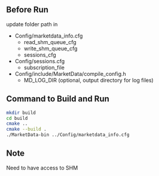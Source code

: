## Before Run
update folder path in 
- Config/marketdata_info.cfg
    * read_shm_queue_cfg
    * write_shm_queue_cfg
    * sessions_cfg
- Config/sessions.cfg
    * subscription_file
- Config/include/MarketData/compile_config.h
    * MD_LOG_DIR (optional, output directory for log files)


## Command to Build and Run
```bash
mkdir build
cd build
cmake ..
cmake --build .
./MarketData-bin ../Config/marketdata_info.cfg
```
## Note
Need to have access to SHM
